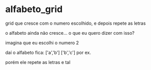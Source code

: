 # alfabeto_grid
grid que cresce com o numero escolhido, e depois repete as letras

o alfabeto ainda não cresce... o que eu quero dizer com isso?

imagina que eu escolhi o numero 2

daí o alfabeto fica: ['a','b']
                     ['b','c']
por ex.

porém ele repete as letras e tal

